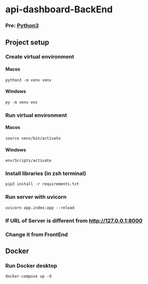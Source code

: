 # api-dashboard-BackEnd

### Pre: [Python3](https://www.python.org/)

## Project setup

### Create virtual environment
#### Macos

```
python3 -m venv venv
```
#### Windows
```
py -m venv env
```

### Run virtual environment

#### Macos

```
source venv/bin/activate
```

#### Windows

```
env/Scripts/activate
```

### Install libraries (in zsh terminal)

```
pip3 install -r requirements.txt
```

### Run server with uvicorn

```
uvicorn app.index:app --reload
```

### If URL of Server is different from http://127.0.0.1:8000

### Change it from FrontEnd

## Docker

### Run Docker desktop

```
docker-compose up -d
```

